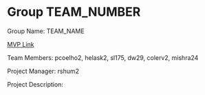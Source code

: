# Group TEAM_NUMBER
Group Name: TEAM_NAME

[MVP Link](https://docs.google.com/document/d/1fmsgjmCfP0jPmGlfPmn4rKKe3nCpisCOpdRRfGU8YF8/edit?usp=sharing)

Team Members: pcoelho2, helask2, sl175, dw29, colerv2, mishra24

Project Manager: rshum2

Project Description:
